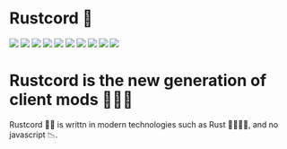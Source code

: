 # Rustcord 🚀

![](https://camo.githubusercontent.com/4a2f37cd94de9c88e5f95f5662c52dc1413376ad62e2d29fdc9e54343ddaaa72/68747470733a2f2f696d672e736869656c64732e696f2f62616467652f4e6574666c69782d4535303931343f7374796c653d666f722d7468652d6261646765266c6f676f3d6e6574666c6978266c6f676f436f6c6f723d7768697465)
![](https://camo.githubusercontent.com/e362e934a4235887ee17df86609be35f9de659249eb6f8391982d0d34c7d6ac3/68747470733a2f2f616c65656e34322e6769746875622e696f2f6261646765732f7372632f6c616d626f726768696e692e737667)
![](https://camo.githubusercontent.com/e72a64ac219c0f26026a7656c9ac6abf64d1f27e590a73b33e0b068ccc535312/68747470733a2f2f696d672e736869656c64732e696f2f62616467652f574f524b532532304f4e2d4d592532304d414348494e452d79656c6c6f773f7374796c653d666f722d7468652d6261646765)
![](https://camo.githubusercontent.com/d9d4db0a25f6d41d6ef282c6adc2f9bd5b31201ef00ba580f5a945da4063a937/68747470733a2f2f696d672e736869656c64732e696f2f62616467652f57686174734170702d3235443336363f7374796c653d666f722d7468652d6261646765266c6f676f3d7768617473617070266c6f676f436f6c6f723d7768697465)
![](https://camo.githubusercontent.com/12d1eea26bbd473f79f6190a84bc4552ea0c8c9deec13e2134d654e952753357/68747470733a2f2f696d672e736869656c64732e696f2f62616467652f54696b546f6b2d3030303030303f7374796c653d666f722d7468652d6261646765266c6f676f3d74696b746f6b266c6f676f436f6c6f723d7768697465)
![](https://camo.githubusercontent.com/2a3883347abfc7702512c2c071980a1afa3a013e7766c96de2f3d173440f9379/68747470733a2f2f696d672e736869656c64732e696f2f62616467652f4d6963726f736f66745f576f72642d3242353739413f7374796c653d666f722d7468652d6261646765266c6f676f3d6d6963726f736f66742d776f7264266c6f676f436f6c6f723d7768697465)
![](https://img.shields.io/badge/Windows_95-008080?style=for-the-badge&logo=windows-95&logoColor=whit)
![](https://camo.githubusercontent.com/2e66a159e2e0a85372efcf2dd8e7ccfb45c4e7b1ebaf7a31bcafbc1cee9ec547/68747470733a2f2f616c65656e34322e6769746875622e696f2f6261646765732f7372632f676f6f676c655f706c75732e737667)
![](https://camo.githubusercontent.com/1e17e17f799277f1023a88f70f632d74bf936b5351ab251f9f2ac78ef09ff0ef/68747470733a2f2f696d672e736869656c64732e696f2f62616467652f436f756e7465725f537472696b652d3030303030303f7374796c653d666f722d7468652d6261646765266c6f676f3d636f756e7465722d737472696b65266c6f676f436f6c6f723d7768697465)
![](https://img.shields.io/badge/Crunchyroll-F47521?style=for-the-badge&logo=crunchyroll&logoColor=white)

# Rustcord is the new generation of client mods 🚀🚀🚀
Rustcord 🚀🚀 is writtn in modern technologies such as Rust 🚀🚀🚀🚀, and no javascript 📉.
